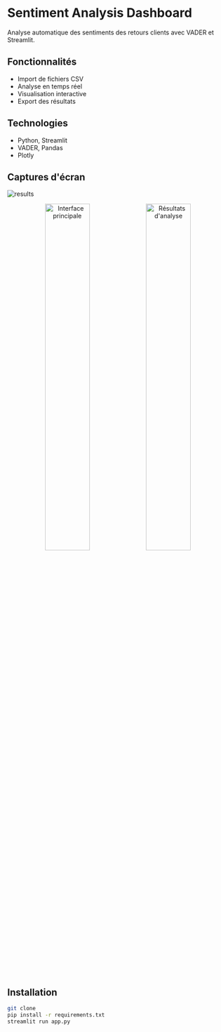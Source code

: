 # Sentiment Analysis Dashboard

Analyse automatique des sentiments des retours clients avec VADER et Streamlit.

## Fonctionnalités
- Import de fichiers CSV
- Analyse en temps réel
- Visualisation interactive
- Export des résultats

## Technologies
- Python, Streamlit
- VADER, Pandas
- Plotly

## Captures d'écran
![results](https://github.com/user-attachments/assets/2e133b13-eac0-4907-a85a-4609a900f8ab)
<div align="center"> <img src="./screenshots/dashboard.png" width="45%" alt="Interface principale"> <img src="./screenshots/resul1.png" width="45%" alt="Résultats d'analyse"> </div>

## Installation
```bash
git clone 
pip install -r requirements.txt
streamlit run app.py




